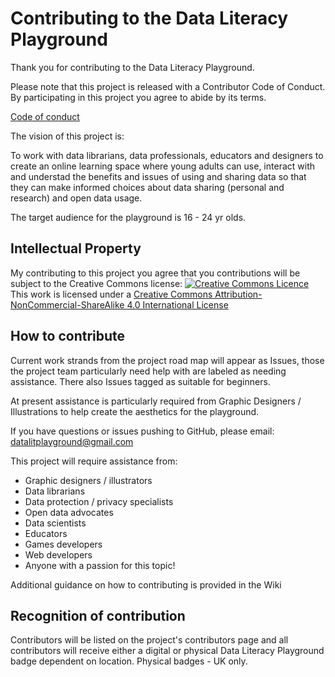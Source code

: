 # Contributing to the Data Literacy Playground

Thank you for contributing to the Data Literacy Playground.

Please note that this project is released with a Contributor Code of Conduct. 
By participating in this project you agree to abide by its terms.

[Code of conduct](code-of-conduct)

The vision of this project is: 

To work with data librarians, data professionals, educators and designers to create an online learning space where young adults can use, 
interact with and understad the benefits and issues of using and sharing data so that they can make informed choices 
about data sharing (personal and research) and open data usage. 

The target audience for the playground is 16 - 24 yr olds.

## Intellectual Property

My contributing to this project you agree that you contributions will be subject to the Creative Commons license:
<a rel="license" href="http://creativecommons.org/licenses/by-nc-sa/4.0/"><img alt="Creative Commons Licence" style="border-width:0" src="https://i.creativecommons.org/l/by-nc-sa/4.0/88x31.png" /></a><br />This work is licensed under a <a rel="license" href="http://creativecommons.org/licenses/by-nc-sa/4.0/">Creative Commons Attribution-NonCommercial-ShareAlike 4.0 International License</a>

## How to contribute

Current work strands from the project road map will appear as Issues, those the project team particularly need help with are labeled as needing assistance. There also Issues tagged as suitable for beginners.

At present assistance is particularly required from Graphic Designers / Illustrations to help create the aesthetics for the playground.

If you have questions or issues pushing to GitHub, please email: datalitplayground@gmail.com

This project will require assistance from:
- Graphic designers / illustrators
- Data librarians
- Data protection / privacy specialists
- Open data advocates
- Data scientists
- Educators
- Games developers
- Web developers
- Anyone with a passion for this topic!

Additional guidance on how to contributing is provided in the Wiki

## Recognition of contribution

Contributors will be listed on the project's contributors page and all contributors will receive either a digital or physical Data Literacy Playground badge dependent on location. Physical badges - UK only. 
